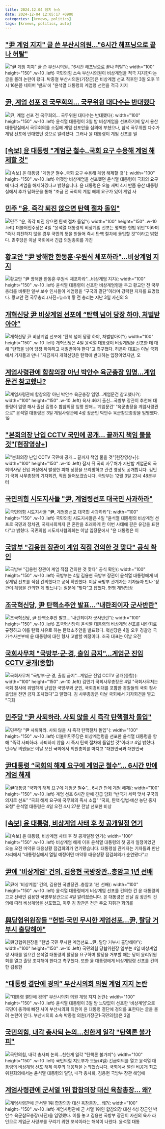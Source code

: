 ```yaml
---
title: 2024.12.04 정치 뉴스
date: 2024-12-04 12:05:17 +0900
categories: [krnews, politics]
tags: [krnews, politics, auto]
---
```

## ["尹 계엄 지지" 글 쓴 부산시의원…"6시간 해프닝으로 끝나 허탈"](https://n.news.naver.com/mnews/article/025/0003405313)

!["尹 계엄 지지" 글 쓴 부산시의원…"6시간 해프닝으로 끝나 허탈"](https://mimgnews.pstatic.net/image/origin/025/2024/12/04/3405313.jpg?type=nf220_150){: width="100" height="150" .w-10 .left}
국민의힘 소속 부산시의원이 비상계엄을 적극 지지한다는 글을 올려 논란이 됐다. 박종철 부산시의원(기장군)은 비상계엄 선포 직후인 3일 오후 11시 16분쯤 네이버 '밴드'에 "윤석열 대통령의 계엄령 선언을 적극 지지

## [尹, 계엄 선포 전 국무회의… 국무위원 대다수는 반대했다](https://n.news.naver.com/mnews/article/023/0003874316)

![尹, 계엄 선포 전 국무회의… 국무위원 대다수는 반대했다](https://mimgnews.pstatic.net/image/origin/023/2024/12/04/3874316.jpg?type=nf220_150){: width="100" height="150" .w-10 .left}
윤석열 대통령이 3일 밤 비상계엄을 선포하기에 앞서 용산 대통령실에서 국무회의를 소집해 계엄 선포안을 심의에 부쳤으나, 참석 국무위원 다수가 계엄 선포에 반대했던 것으로 알려졌다. 그러나 윤 대통령이 계엄 선포를 밀

## [[속보] 윤 대통령 "계엄군 철수‥국회 요구 수용해 계엄 해제할 것"](https://n.news.naver.com/mnews/article/214/0001390734)

![[속보] 윤 대통령 "계엄군 철수‥국회 요구 수용해 계엄 해제할 것"](https://mimgnews.pstatic.net/image/origin/214/2024/12/04/1390734.jpg?type=nf220_150){: width="100" height="150" .w-10 .left}
어젯밤 비상계엄을 선포했던 윤석열 대통령이 국회의 요구에 따라 계엄을 해제하겠다고 밝혔습니다. 윤 대통령은 오늘 새벽 4시 반쯤 용산 대통령실에서 추가 담화문을 통해 "조금 전 국회의 계엄 해제 요구가 있어 계엄 사

## [민주 "윤, 즉각 퇴진 않으면 탄핵 절차 돌입"](https://n.news.naver.com/mnews/article/003/0012940102)

![민주 "윤, 즉각 퇴진 않으면 탄핵 절차 돌입"](https://mimgnews.pstatic.net/image/origin/003/2024/12/04/12940102.jpg?type=nf220_150){: width="100" height="150" .w-10 .left}
더불어민주당은 4일 "윤석열 대통령의 비상계엄 선포는 명백한 헌법 위반"이라며 "즉각 퇴진하지 않을 경우 국민의 뜻을 받들어 즉시 탄핵 절차에 돌입할 것"이라고 밝혔다. 민주당은 이날 국회에서 긴급 의원총회를 가진

## [황교안 "尹 방해한 한동훈·우원식 체포하라"…비상계엄 지지](https://n.news.naver.com/mnews/article/018/0005898526)

![황교안 "尹 방해한 한동훈·우원식 체포하라"…비상계엄 지지](https://mimgnews.pstatic.net/image/origin/018/2024/12/04/5898526.jpg?type=nf220_150){: width="100" height="150" .w-10 .left}
윤석열 대통령이 선포한 비상계엄령을 두고 황교안 전 국무총리를 비롯한 일부 보수 인사들이 계엄령을 “구국의 결단”이라며 강력한 지지를 표명했다. 황교안 전 국무총리.(사진=뉴스1) 황 전 총리는 지난 3일 자신의 S

## [개혁신당 尹 비상계엄 선포에 “탄핵 넘어 당장 하야, 처벌받아야”](https://n.news.naver.com/mnews/article/021/0002675778)

![개혁신당 尹 비상계엄 선포에 “탄핵 넘어 당장 하야, 처벌받아야”](https://mimgnews.pstatic.net/image/origin/021/2024/12/04/2675778.jpg?type=nf220_150){: width="100" height="150" .w-10 .left}
개혁신당은 4일 윤석열 대통령이 비상계엄을 선포한 데 대해 "탄핵을 넘어 당장 하야하고 처벌받아야 한다"고 촉구했다. 허은아 대표는 이날 국회에서 기자들과 만나 "지금까지 개혁신당은 탄핵에 반대하는 입장이었지만, 오

## [계엄사령관에 합참의장 아닌 박안수 육군총장 임명…계엄문건 참고했나?](https://n.news.naver.com/mnews/article/021/0002675779)

![계엄사령관에 합참의장 아닌 박안수 육군총장 임명…계엄문건 참고했나?](https://mimgnews.pstatic.net/image/origin/021/2024/12/04/2675779.jpg?type=nf220_150){: width="100" height="150" .w-10 .left}
육사 46기 출신…국방부 장관이 추천해 대통령이 임명 해사 출신 김명수 합참의장 임명 안해…‘계엄문건’ “육군총장을 계엄사령관으로” 윤석열 대통령은 3일 계엄사령관에 4성 장군인 박안수 육군참모총장을 임명했다. 19

## ["본회의장 난입 CCTV 국민에 공개... 끝까지 책임 물을 것"[현장영상+]](https://n.news.naver.com/mnews/article/052/0002123093)

!["본회의장 난입 CCTV 국민에 공개... 끝까지 책임 물을 것"[현장영상+]](https://mimgnews.pstatic.net/image/origin/052/2024/12/04/2123093.jpg?type=nf220_150){: width="100" height="150" .w-10 .left}
잠시 뒤 국회 사무처가 지난밤 계엄군의 국회의사당 진입 과정에서 발생한 피해 상황을 브리핑하고 관련 영상도 공개합니다. 김민기 국회 사무총장의 기자회견, 직접 들어보겠습니다. 국방부는 12월 3일 23시 48분부터

## [국민의힘 시도지사들 "尹, 계엄령선포 대국민 사과하라"](https://n.news.naver.com/mnews/article/003/0012940911)

![국민의힘 시도지사들 "尹, 계엄령선포 대국민 사과하라"](https://mimgnews.pstatic.net/image/origin/003/2024/12/04/12940911.jpg?type=nf220_150){: width="100" height="150" .w-10 .left}
국민의힘 시도지사들은 4일 "윤석열 대통령의 비상계엄 선포로 국민과 정치권, 국제사회까지 큰 혼란을 초래하게 한 이번 사태에 깊은 유감을 표한다"고 밝혔다. 국민의힘 시도지사협의회는 이날 입장문에서 "윤 대통령은 이

## [국방부 "김용현 장관이 계엄 직접 건의한 것 맞다" 공식 확인](https://n.news.naver.com/mnews/article/025/0003405246)

![국방부 "김용현 장관이 계엄 직접 건의한 것 맞다" 공식 확인](https://mimgnews.pstatic.net/image/origin/025/2024/12/04/3405246.jpg?type=nf220_150){: width="100" height="150" .w-10 .left}
국방부는 4일 김용현 국방부 장관이 윤석열 대통령에게 비상계엄 선포를 직접 건의했다고 공식 확인했다. 이날 국방부 관계자는 기자들과 만나 ‘장관이 계엄을 건의한 게 맞느냐’는 질문에 “맞다”고 답했다. 현행 계엄법상

## [조국혁신당, 尹 탄핵소추안 발표…“내란죄이자 군사반란”](https://n.news.naver.com/mnews/article/011/0004423055)

![조국혁신당, 尹 탄핵소추안 발표…“내란죄이자 군사반란”](https://mimgnews.pstatic.net/image/origin/011/2024/12/04/4423055.jpg?type=nf220_150){: width="100" height="150" .w-10 .left}
조국혁신당이 윤석열 대통령의 비상계엄 선포를 내란죄로 규정하고 이를 탄핵 사유로 하는 탄핵소추안을 발표했다. 혁신당은 4일 오후 경찰청 국가수사본부에 윤 대통령에 대한 형사 고발할 예정이다. 조국 대표는 이날 오전

## [국회사무처 "국방부·군·경, 출입 금지"…계엄군 진입 CCTV 공개(종합)](https://n.news.naver.com/mnews/article/421/0007945280)

![국회사무처 "국방부·군·경, 출입 금지"…계엄군 진입 CCTV 공개(종합)](https://mimgnews.pstatic.net/image/origin/421/2024/12/04/7945280.jpg?type=nf220_150){: width="100" height="150" .w-10 .left}
김민기 국회사무총장은 4일 "국회사무처는 국회 청사에 위법하게 난입한 국방부와 군인, 국회경비대를 포함한 경찰들의 국회 청사 출입을 전면 금지 조치했다"고 말했다. 김 사무총장은 이날 국회에서 기자회견을 열고 "국회

## [민주당 "尹 사퇴하라. 사퇴 않을 시 즉각 탄핵절차 돌입"](https://n.news.naver.com/mnews/article/015/0005065200)

![민주당 "尹 사퇴하라. 사퇴 않을 시 즉각 탄핵절차 돌입"](https://mimgnews.pstatic.net/image/origin/015/2024/12/04/5065200.jpg?type=nf220_150){: width="100" height="150" .w-10 .left}
더불어민주당은 비상계엄령을 선포한 윤석열 대통령을 향해 "즉각 사퇴하라. 사퇴하지 않을 시 즉시 탄핵 절차에 돌입할 것"이라고 4일 밝혔다. 민주당 의원들은 이날 오전 국회에서 의원총회를 마치고 "대한민국과 대한민국

## [尹대통령 “국회의 해제 요구에 계엄군 철수”… 6시간 만에 계엄 해제](https://n.news.naver.com/mnews/article/081/0003500437)

![尹대통령 “국회의 해제 요구에 계엄군 철수”… 6시간 만에 계엄 해제](https://mimgnews.pstatic.net/image/origin/081/2024/12/04/3500437.jpg?type=nf220_150){: width="100" height="150" .w-10 .left}
계엄 선포 6시간 만에 긴급 담화 “반국가 세력 맞서 구국의 의지로 선포” “국회 해제 요구에 국무회의 즉시 소집” “국회, 탄핵·입법·예산 농단 중지 요청” 윤석열 대통령은 4일 오전 4시 27분 전날 선포한 비상

## [[속보] 윤 대통령, 비상계엄 사태 후 첫 공개일정 연기](https://n.news.naver.com/mnews/article/422/0000696184)

![[속보] 윤 대통령, 비상계엄 사태 후 첫 공개일정 연기](https://mimgnews.pstatic.net/image/origin/422/2024/12/04/696184.jpg?type=nf220_150){: width="100" height="150" .w-10 .left}
비상계엄 해제 이후 윤석열 대통령의 첫 공개 일정이었던 오늘 오전 마약류 대응상황 점검회의가 연기됐습니다. 대통령실 관계자는 기자들과 만난 자리에서 "대통령실에서 열릴 예정이던 마약류 대응상황 점검회의가 순연됐다"고

## [尹에 '비상계엄' 건의, 김용현 국방장관..충암고 1년 선배](https://n.news.naver.com/mnews/article/660/0000074265)

![尹에 '비상계엄' 건의, 김용현 국방장관..충암고 1년 선배](https://mimgnews.pstatic.net/image/origin/660/2024/12/04/74265.jpg?type=nf220_150){: width="100" height="150" .w-10 .left}
윤석열 대통령에게 비상계엄 선포를 건의한 건 윤 대통령의 고교 선배인 김용현 국방부장관으로 4일 알려졌습니다. 윤 대통령은 전날 김 장관의 건의에 따라 비상계엄을 선포했고, 이후 김 장관은 전군 주요 지휘관 회의를

## [與당협위원장들 "헌법·국민 무시한 계엄선포…尹, 탈당 거부시 출당해야"](https://n.news.naver.com/mnews/article/277/0005511051)

![與당협위원장들 "헌법·국민 무시한 계엄선포…尹, 탈당 거부시 출당해야"](https://mimgnews.pstatic.net/image/origin/277/2024/12/04/5511051.jpg?type=nf220_150){: width="100" height="150" .w-10 .left}
국민의힘 당협위원장 일부는 4일 비상계엄령 사태를 일으킨 윤석열 대통령의 탈당을 요구하며 탈당을 거부할 때는 당이 윤리위원회를 열고 출당 조치해야 한다고 촉구했다. 또한 윤 대통령에게 비상계엄령 선포를 건의한 김용현

## [“대통령 결단에 경의” 부산시의회 의원 계엄 지지 논란](https://n.news.naver.com/mnews/article/082/0001300865)

![“대통령 결단에 경의” 부산시의회 의원 계엄 지지 논란](https://mimgnews.pstatic.net/image/origin/082/2024/12/04/1300865.jpg?type=nf220_150){: width="100" height="150" .w-10 .left}
윤석열 대통령이 3일 밤 느닷없이 선포한 ‘비상계엄’으로 국민이 충격에 빠진 사이 부산시의회 의원이 윤 대통령 결단에 경의를 표한다는 글을 올려 논란이 인다. 부산시의회 소속 박종철 의원(기장군1·국민의힘)은 3일

## [국민의힘, 내각 총사퇴 논의...친한계 일각 "탄핵론 불가피"](https://n.news.naver.com/mnews/article/437/0000420861)

![국민의힘, 내각 총사퇴 논의...친한계 일각 "탄핵론 불가피"](https://mimgnews.pstatic.net/image/origin/437/2024/12/04/420861.jpg?type=nf220_150){: width="100" height="150" .w-10 .left}
국민의힘 지도부가 오늘(4일) 긴급회의를 열고 윤석열 대통령의 비상계엄 선포·해제 이후의 대응책을 논의했습니다. 국회에서 열린 비공개 최고위원회의에서는 윤석열 대통령의 탈당, 내각 총사퇴, 김용현 국방부 장관 해임에

## [계엄사령관에 군서열 1위 합참의장 대신 육참총장… 왜?](https://n.news.naver.com/mnews/article/277/0005510885)

![계엄사령관에 군서열 1위 합참의장 대신 육참총장… 왜?](https://mimgnews.pstatic.net/image/origin/277/2024/12/04/5510885.jpg?type=nf220_150){: width="100" height="150" .w-10 .left}
계엄사령관에 군 서열 1위인 합참의장 대신 4성 장군인 박안수 육군참모총장(사진)을 임명했다. 이를 놓고 김용현 국방부 장관이 자신의 육사 라인으로 계엄군 사령부를 꾸리기 위한 포석이라는 해석이 나왔다. 윤석열 대통

